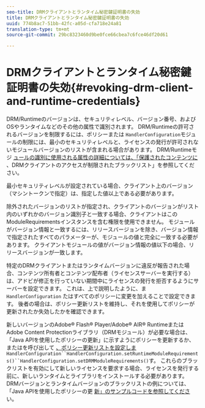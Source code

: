 ```yaml
---
seo-title: DRMクライアントとランタイム秘密鍵証明書の失効
title: DRMクライアントとランタイム秘密鍵証明書の失効
uuid: 774b8ac7-51bb-42fc-a05d-cfa718e24a81
translation-type: tm+mt
source-git-commit: 29bc8323460d9be0fce66cbea7c6fce46df20d61

---
```



# DRMクライアントとランタイム秘密鍵証明書の失効{#revoking-drm-client-and-runtime-credentials}

DRM/Runtimeのバージョンは、セキュリティレベル、バージョン番号、およびOSやランタイムなどのその他の属性で識別されます。 DRM/Runtimeの許可されるバージョンを制限するには、ポリシーまたは `HandlerConfiguration`モジュールの制限には、最小のセキュリティレベルと、ライセンスの発行が許可されないモジュールバージョンのリストが含まれる場合があります。 DRM/Runtimeモジ [ュールの識別に使用される属性の詳細については、「保護されたコンテンツに](../../aaxs-protecting-content/content-introduction/content-usage-rules/content-runtime-application-restrictions/content-blacklist-drm-clients.md) 、DRMクライアントのアクセスが制限されたブラックリスト」を参照してください。

最小セキュリティレベルが設定されている場合、クライアント上のバージョン（マシントークンで指定）は、指定した値以上である必要があります。

除外されたバージョンのリストが指定され、クライアントのバージョンがリスト内のいずれかのバージョン識別子と一致する場合、クライアントはこのModuleRequirementsインスタンスを含む権限を使用できません。 モジュールがバージョン情報と一致するには、リリースバージョンを除き、バージョン情報で指定されたすべてのパラメーターが、モジュールの値と完全に一致する必要があります。 クライアントモジュールの値がバージョン情報の値以下の場合、リリースバージョンが一致します。

特定のDRMクライアントまたはランタイムバージョンに違反が報告された場合、コンテンツ所有者とコンテンツ配布者（ライセンスサーバーを実行する）は、アドビが修正を行っていない期間中にライセンスの発行を拒否するようにサーバーを設定できます。 これは、上で説明したように、ま `HandlerConfiguration` たはすべてのポリシーに変更を加えることで設定できます。 後者の場合は、ポリシー更新リストを維持し、それを使用してポリシーが更新されたか失効したかを確認できます。

新しいバージョンのAdobe® Flash® Player/Adobe® AIR® RuntimeまたはAdobe Content Protectionライブラリ（DRMモジュール）が必要な場合は、「Java APIを使用したポリシーの更新」に示すようにポリシーを更新するか、またはを呼び出して [、ポリシー更新リストを設定しま](../../aaxs-protecting-content/content-working-with-policies/content-updating-policy-using-java-api.md)`HandlerConfiguration``HandlerConfiguration.setRuntimeModuleRequirements()``HandlerConfiguration.setDRMModuleRequirements()`す。 これらのブラックリストを有効にして新しいライセンスを要求する場合、ライセンスを発行する前に、新しいランタイムとライブラリをインストールする必要があります。 DRMバージョンとランタイムバージョンのブラックリストの例については、「Java APIを使用したポリシーの更 [新」のサンプルコードを参照してくださ](../../aaxs-protecting-content/content-working-with-policies/content-updating-policy-using-java-api.md)い。
